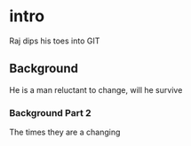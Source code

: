 # intro
Raj dips his toes into GIT

## Background
He is a man reluctant to change, will he survive 

### Background Part 2
The times they are a changing 
